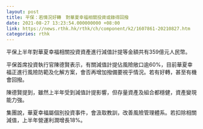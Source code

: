 ```yaml
---
layout: post
title: 平保：若情況好轉　對華夏幸福相關投資或錄得回撥
date: 2021-08-27 13:23:54.000000000 +08:00
link: https://news.rthk.hk/rthk/ch/component/k2/1607861-20210827.htm
categories: rthk
---
```


平保上半年對華夏幸福相關投資資產進行減值計提等金額共有359億元人民幣。

平保首席投資執行官陳德賢表示，有關減值計提佔風險敞口逾60%，目前華夏幸福正進行風險防範及化解方案，會否再增加撥備要視乎情況。若有好轉，甚至有機會回撥。

陳德賢提到，雖然上半年受到減值計提影響，但存量資產及組合都穩健，資產變現能力強。

集團說，華夏幸福屬個別投資事件，會汲取教訓，改善風險管理體系。若扣除相關減值，上半年營運利潤增長18%。
